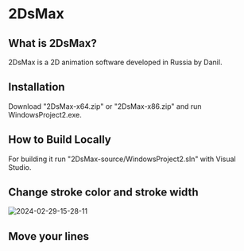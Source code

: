 # 2DsMax
## What is 2DsMax?
2DsMax is a 2D animation software developed in Russia by Danil. 
## Installation
Download "2DsMax-x64.zip" or "2DsMax-x86.zip" and run WindowsProject2.exe.
## How to Build Locally
For building it run "2DsMax-source/WindowsProject2.sln" with Visual Studio.
## Change stroke color and stroke width
![2024-02-29-15-28-11](https://github.com/Pythonese/2DsMax/assets/127021579/1e5af4db-663b-4255-bf2d-43c1eb7a35f6)

## Move your lines

